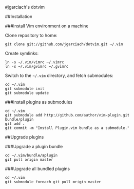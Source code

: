 #jgarciach's dotvim

##Installation

###Install Vim environment on a machine

Clone repository to home:

    git clone git://github.com/jgarciach/dotvim.git ~/.vim

Create symlinks:

    ln -s ~/.vim/vimrc ~/.vimrc
    ln -s ~/.vim/gvimrc ~/.gvimrc

Switch to the `~/.vim` directory, and fetch submodules:

    cd ~/.vim
    git submodule init
    git submodule update

###Install plugins as submodules

    cd ~/.vim
    git submodule add http://github.com/author/vim-plugin.git bundle/plugin
    git add .
    git commit -m "Install Plugin.vim bundle as a submodule."

##Upgrade plugins

###Upgrade a plugin bundle

    cd ~/.vim/bundle/aplugin
    git pull origin master

###Upgrade all bundled plugins

    cd ~/.vim
    git submodule foreach git pull origin master
